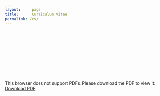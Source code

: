 ```yaml
---
layout:     page
title:      Curriculum Vitae
permalink: /cv/
---
```


<object data="/cv.pdf" type="application/pdf" width="800px" height="1100px">
    <embed src="/cv.pdf">
        <p>This browser does not support PDFs. Please download the PDF to view it: <a href="/cv.pdf">Download PDF</a>.</p>
    </embed>
</object>
